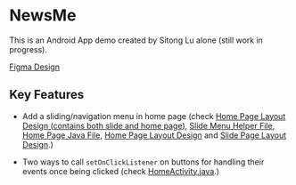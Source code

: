 # NewsMe
This is an Android App demo created by Sitong Lu alone (still work in progress).

[Figma Design](https://www.figma.com/file/Q6frTbws8q8O3tCfAkyvdt/Untitled?node-id=18%3A105)

## Key Features
- Add a sliding/navigation menu in home page (check [Home Page Layout Design (contains both slide and home page)](https://github.com/akitomoya616/NewsMe/blob/main/app/src/main/res/layout/activity_home.xml), [Slide Menu Helper File](https://github.com/akitomoya616/NewsMe/blob/main/app/src/main/java/com/example/testapp/SlideMenuActivity.java), [Home Page Java File](https://github.com/akitomoya616/NewsMe/blob/main/app/src/main/java/com/example/testapp/HomeActivity.java), [Home Page Layout Design](https://github.com/akitomoya616/NewsMe/blob/main/app/src/main/res/layout/layout_main.xml) and [Slide Page Layout Design](https://github.com/akitomoya616/NewsMe/blob/main/app/src/main/res/layout/layout_menu.xml).)


- Two ways to call `setOnClickListener` on buttons for handling their events once being clicked (check [HomeActivity.java](https://github.com/akitomoya616/NewsMe/blob/main/app/src/main/java/com/example/testapp/HomeActivity.java).)

